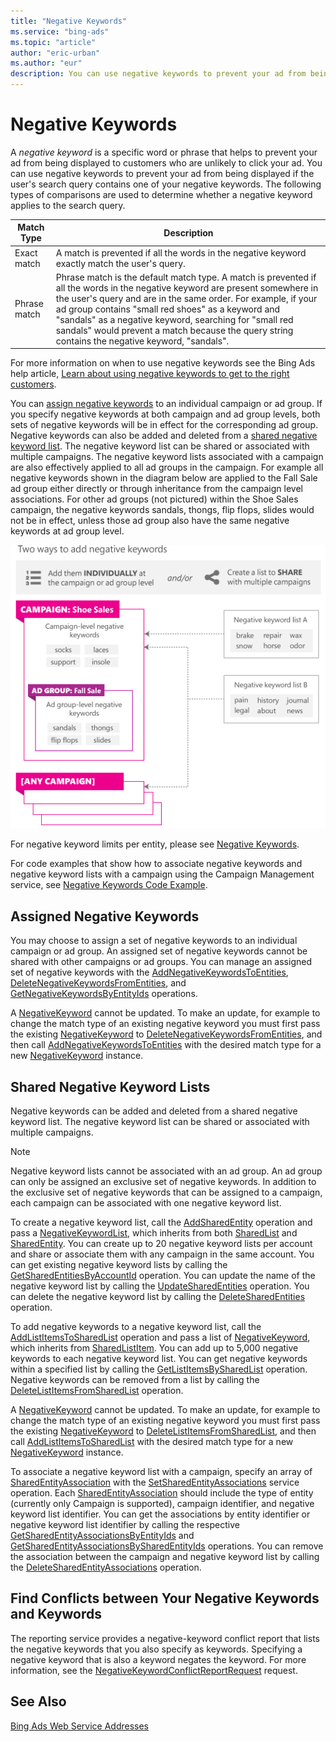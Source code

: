 ```yaml
---
title: "Negative Keywords"
ms.service: "bing-ads"
ms.topic: "article"
author: "eric-urban"
ms.author: "eur"
description: You can use negative keywords to prevent your ad from being displayed if the user's search query contains one of your negative keywords.
---
```

# Negative Keywords
A *negative keyword* is a specific word or phrase that helps to prevent your ad from being displayed to customers who are unlikely to click your ad. You can use negative keywords to prevent your ad from being displayed if the user's search query contains one of your negative keywords. The following types of comparisons are used to determine whether a negative keyword applies to the search query.

|Match Type|Description|
|--------------|---------------|
|Exact match|A match is prevented if all the words in the negative keyword exactly match the user's query.|
|Phrase match|Phrase match is the default match type. A match is prevented if all the words in the negative keyword are present somewhere in the user's query and are in the same order. For example, if your ad group contains "small red shoes" as a keyword and "sandals" as a negative keyword, searching for "small red sandals" would prevent a match because the query string contains the negative keyword, "sandals".|
For more information on when to use negative keywords see the Bing Ads help article, [Learn about using negative keywords to get to the right customers](http://help.bingads.microsoft.com/apex/index/3/en-us/51014).

You can [assign negative keywords](#assignednegativekeywords) to an individual campaign or ad group. If you specify negative keywords at both campaign and ad group levels, both sets of negative keywords will be in effect for the corresponding ad group. Negative keywords can also be added and deleted from a [shared negative keyword list](#sharednegativekeywordlists). The negative keyword list can be shared or associated with multiple campaigns. The negative keyword lists associated with a campaign are also effectively applied to all ad groups in the campaign. For example all negative keywords shown in the diagram below are applied to the Fall Sale ad group either directly or through inheritance from the campaign level associations. For other ad groups (not pictured) within the Shoe Sales campaign, the negative keywords sandals, thongs, flip flops, slides would not be in effect, unless those ad group also have the same negative keywords at ad group level.

![Two ways to add negative keywords](../guides/media/negative-keywords-structured.png "Two ways to add negative keywords")

For negative keyword limits per entity, please see [Negative Keywords](../guides/entity-hierarchy-limits.md#negativekeywords).

For code examples that show how to associate negative keywords and negative keyword lists with a campaign using the Campaign Management service, see [Negative Keywords Code Example](../guides/code-example-negative-keywords.md).

## <a name="assignednegativekeywords"></a>Assigned Negative Keywords
You may choose to assign a set of negative keywords to an individual campaign or ad group. An assigned set of negative keywords cannot be shared with other campaigns or ad groups. You can manage an assigned set of negative keywords with the [AddNegativeKeywordsToEntities](~/campaign-management-service/addnegativekeywordstoentities.md), [DeleteNegativeKeywordsFromEntities](~/campaign-management-service/deletenegativekeywordsfromentities.md), and [GetNegativeKeywordsByEntityIds](~/campaign-management-service/getnegativekeywordsbyentityids.md) operations.

A [NegativeKeyword](~/campaign-management-service/negativekeyword.md) cannot be updated. To make an update, for example to change the match type of an existing negative keyword you must first pass the existing [NegativeKeyword](~/campaign-management-service/negativekeyword.md) to [DeleteNegativeKeywordsFromEntities](~/campaign-management-service/deletenegativekeywordsfromentities.md), and then call [AddNegativeKeywordsToEntities](~/campaign-management-service/addnegativekeywordstoentities.md) with the desired match type for a new [NegativeKeyword](~/campaign-management-service/negativekeyword.md) instance.

## <a name="sharednegativekeywordlists"></a>Shared Negative Keyword Lists
Negative keywords can be added and deleted from a shared negative keyword list. The negative keyword list can be shared or associated with multiple campaigns.

> [!NOTE]
> Negative keyword lists cannot be associated with an ad group. An ad group can only be assigned an exclusive set of negative keywords. In addition to the exclusive set of negative keywords that can be assigned to a campaign, each campaign can be associated with one negative keyword list.

To create a negative keyword list, call the [AddSharedEntity](~/campaign-management-service/addsharedentity.md) operation and pass a [NegativeKeywordList](~/campaign-management-service/negativekeywordlist.md), which inherits from both [SharedList](~/campaign-management-service/sharedlist.md) and [SharedEntity](~/campaign-management-service/sharedentity.md). You can create up to 20 negative keyword lists per account and share or associate them with any campaign in the same account. You can get existing negative keyword lists by calling the [GetSharedEntitiesByAccountId](~/campaign-management-service/getsharedentitiesbyaccountid.md) operation. You can update the name of the negative keyword list by calling the [UpdateSharedEntities](~/campaign-management-service/updatesharedentities.md) operation. You can delete the negative keyword list by calling the [DeleteSharedEntities](~/campaign-management-service/deletesharedentities.md) operation.

To add negative keywords to a negative keyword list, call the [AddListItemsToSharedList](~/campaign-management-service/addlistitemstosharedlist.md) operation and pass a list of [NegativeKeyword](~/campaign-management-service/negativekeyword.md), which inherits from [SharedListItem](~/campaign-management-service/sharedlistitem.md). You can add up to 5,000 negative keywords to each negative keyword list. You can get negative keywords within a specified list by calling the [GetListItemsBySharedList](~/campaign-management-service/getlistitemsbysharedlist.md) operation. Negative keywords can be removed from a list by calling the [DeleteListItemsFromSharedList](~/campaign-management-service/deletelistitemsfromsharedlist.md) operation.

A [NegativeKeyword](~/campaign-management-service/negativekeyword.md) cannot be updated. To make an update, for example to change the match type of an existing negative keyword you must first pass the existing [NegativeKeyword](~/campaign-management-service/negativekeyword.md) to [DeleteListItemsFromSharedList](~/campaign-management-service/deletelistitemsfromsharedlist.md), and then call [AddListItemsToSharedList](~/campaign-management-service/addlistitemstosharedlist.md) with the desired match type for a new [NegativeKeyword](~/campaign-management-service/negativekeyword.md) instance.

To associate a negative keyword list with a campaign, specify an array of [SharedEntityAssociation](~/campaign-management-service/sharedentityassociation.md) with the [SetSharedEntityAssociations](~/campaign-management-service/setsharedentityassociations.md) service operation. Each [SharedEntityAssociation](~/campaign-management-service/sharedentityassociation.md) should include the type of entity (currently only Campaign is supported), campaign identifier, and negative keyword list identifier. You can get the associations by entity identifier or negative keyword list identifier by calling the respective [GetSharedEntityAssociationsByEntityIds](~/campaign-management-service/getsharedentityassociationsbyentityids.md) and [GetSharedEntityAssociationsBySharedEntityIds](~/campaign-management-service/getsharedentityassociationsbysharedentityids.md) operations. You can remove the association between the campaign and negative keyword list by calling the [DeleteSharedEntityAssociations](~/campaign-management-service/deletesharedentityassociations.md) operation.

## Find Conflicts between Your Negative Keywords and Keywords
The reporting service provides a negative-keyword conflict report that lists the negative keywords that you also specify as keywords. Specifying a negative keyword that is also a keyword negates the keyword. For more information, see the [NegativeKeywordConflictReportRequest](~/reporting-service/negativekeywordconflictreportrequest.md) request.

## See Also
[Bing Ads Web Service Addresses](../guides/web-service-addresses.md)

